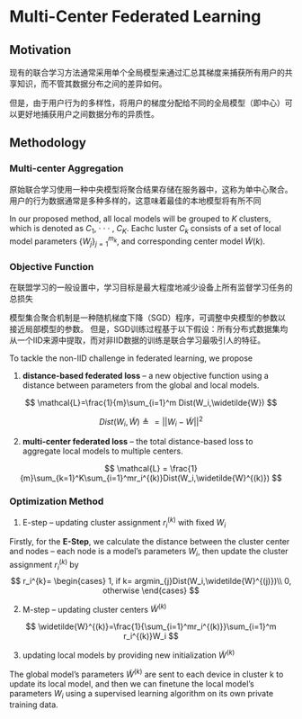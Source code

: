# Multi-Center Federated Learning

## Motivation

现有的联合学习方法通常采用单个全局模型来通过汇总其梯度来捕获所有用户的共享知识，而不管其数据分布之间的差异如何。

但是，由于用户行为的多样性，将用户的梯度分配给不同的全局模型（即中心）可以更好地捕获用户之间数据分布的异质性。

## Methodology

### Multi-center Aggregation

原始联合学习使用一种中央模型将聚合结果存储在服务器中，这称为单中心聚合。 用户的行为数据通常是多种多样的，这意味着最佳的本地模型将有所不同

In our proposed method, all local models will be grouped to $K$ clusters, which is denoted as $C_1$, · · · , $C_K$. Eachc luster $C_k$ consists of a set of local model parameters $\{W_j\}^{m_k}_{j=1}$, and corresponding
center model $\widetilde{W}(k)$.

### Objective Function

在联盟学习的一般设置中，学习目标是最大程度地减少设备上所有监督学习任务的总损失

模型集合聚合机制是一种随机梯度下降（SGD）程序，可调整中央模型的参数以接近局部模型的参数。 但是，SGD训练过程基于以下假设：所有分布式数据集均从一个IID来源中提取，而对非IID数据的训练是联合学习最吸引人的特征。

To tackle the non-IID challenge in federated learning, we propose 

1. **distance-based federated loss** – a new objective function using a distance between parameters from the global and local models.

$$
\mathcal{L}=\frac{1}{m}\sum_{i=1}^m Dist(W_i,\widetilde{W})
$$

$$
Dist(W_i,\widetilde{W}) \triangleq = ||W_i-\widetilde{W}||^2
$$

2. **multi-center federated loss** – the total distance-based loss to aggregate local models to multiple centers.

$$
\mathcal{L} = \frac{1}{m}\sum_{k=1}^K\sum_{i=1}^mr_i^{(k)}Dist(W_i,\widetilde{W}^{(k)})
$$

### Optimization Method

1.  E-step – updating cluster assignment $r^{(k)}_i$ with fixed $W_i$

Firstly, for the **E-Step**, we calculate the distance between the cluster center and nodes – each node is a model’s parameters $W_i$, then update the cluster assignment $r^{(k)}_i$ by
$$
r_i^{k}= \begin{cases}
      1, if k= argmin_{j}Dist(W_i,\widetilde{W}^{(j)})\\
      0, otherwise
  \end{cases}
$$

2. M-step – updating cluster centers $\widetilde{W}^{(k)}$

$$
\widetilde{W}^{(k)}=\frac{1}{\sum_{i=1}^mr_i^{(k)}}\sum_{i=1}^m r_i^{(k)}W_i
$$

3. updating local models by providing new initialization $\widetilde{W}^{(k)}$

The global model’s parameters $\widetilde{W}^{(k)}$ are sent to each device in cluster k to update its local model, and then we can finetune the local model’s parameters $W_i$ using a supervised learning algorithm on its own private training data.